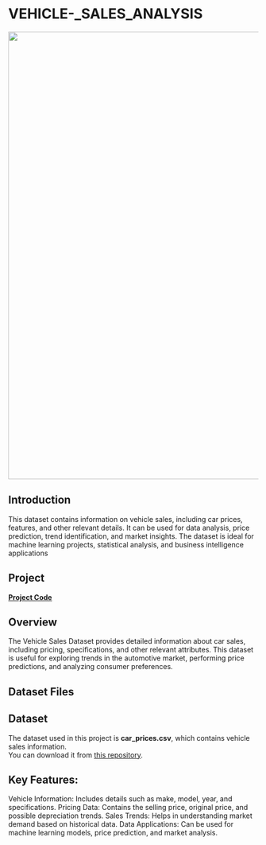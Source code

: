 # VEHICLE-_SALES_ANALYSIS

<img src="https://www.autoinfluence.com/wp-content/uploads/2020/07/Used-Cars-For-Sale-Row-of-Cars.jpg" width=900>

## Introduction ## 

This dataset contains information on vehicle sales, including car prices, features, and other relevant details. It can be used for data analysis, price prediction, trend identification, and market insights. The dataset is ideal for machine learning projects, statistical analysis, and business intelligence applications

## Project ##
**[Project Code](https://www.kaggle.com/code/mohammadomar1001/vehicle-sales-data)**

## Overview ##

The Vehicle Sales Dataset provides detailed information about car sales, including pricing, specifications, and other relevant attributes. This dataset is useful for exploring trends in the automotive market, performing price predictions, and analyzing consumer preferences.

## Dataset Files 

## Dataset  
The dataset used in this project is **car_prices.csv**, which contains vehicle sales information.  
You can download it from [this repository](https://github.com/your-username/your-repository).  


## Key Features: ##
Vehicle Information: Includes details such as make, model, year, and specifications.
Pricing Data: Contains the selling price, original price, and possible depreciation trends.
Sales Trends: Helps in understanding market demand based on historical data.
Data Applications: Can be used for machine learning models, price prediction, and market analysis.
